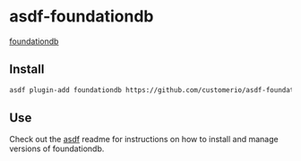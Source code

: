 # asdf-foundationdb

[foundationdb](https://github.com/apple/foundationdb)

## Install

```sh
asdf plugin-add foundationdb https://github.com/customerio/asdf-foundationdb.git
```

## Use

Check out the [asdf](https://github.com/asdf-vm/asdf) readme for instructions on how to install and manage versions of foundationdb.

